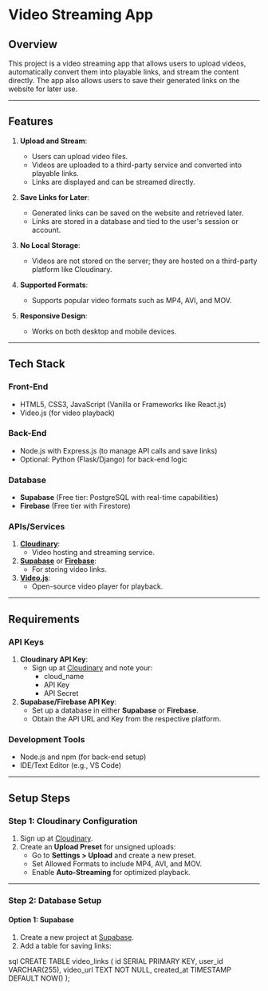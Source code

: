 # Video Streaming App

## Overview
This project is a video streaming app that allows users to upload videos, automatically convert them into playable links, and stream the content directly. The app also allows users to save their generated links on the website for later use.

---

## Features
1. **Upload and Stream**:
   - Users can upload video files.
   - Videos are uploaded to a third-party service and converted into playable links.
   - Links are displayed and can be streamed directly.

2. **Save Links for Later**:
   - Generated links can be saved on the website and retrieved later.
   - Links are stored in a database and tied to the user's session or account.

3. **No Local Storage**:
   - Videos are not stored on the server; they are hosted on a third-party platform like Cloudinary.

4. **Supported Formats**:
   - Supports popular video formats such as MP4, AVI, and MOV.

5. **Responsive Design**:
   - Works on both desktop and mobile devices.

---

## Tech Stack

### Front-End
- HTML5, CSS3, JavaScript (Vanilla or Frameworks like React.js)
- Video.js (for video playback)

### Back-End
- Node.js with Express.js (to manage API calls and save links)
- Optional: Python (Flask/Django) for back-end logic

### Database
- **Supabase** (Free tier: PostgreSQL with real-time capabilities)
- **Firebase** (Free tier with Firestore)

### APIs/Services
1. **[Cloudinary](https://cloudinary.com/)**:
   - Video hosting and streaming service.
2. **[Supabase](https://supabase.com/)** or **[Firebase](https://firebase.google.com/)**:
   - For storing video links.
3. **[Video.js](https://videojs.com/)**:
   - Open-source video player for playback.

---

## Requirements

### API Keys
1. **Cloudinary API Key**:
   - Sign up at [Cloudinary](https://cloudinary.com/) and note your:
     - cloud_name
     - API Key
     - API Secret
2. **Supabase/Firebase API Key**:
   - Set up a database in either **Supabase** or **Firebase**.
   - Obtain the API URL and Key from the respective platform.

### Development Tools
- Node.js and npm (for back-end setup)
- IDE/Text Editor (e.g., VS Code)

---

## Setup Steps

### Step 1: Cloudinary Configuration
1. Sign up at [Cloudinary](https://cloudinary.com/).
2. Create an **Upload Preset** for unsigned uploads:
   - Go to **Settings > Upload** and create a new preset.
   - Set Allowed Formats to include MP4, AVI, and MOV.
   - Enable **Auto-Streaming** for optimized playback.

---

### Step 2: Database Setup

#### Option 1: Supabase
1. Create a new project at [Supabase](https://supabase.com/).
2. Add a table for saving links:
   
sql
   CREATE TABLE video_links (
       id SERIAL PRIMARY KEY,
       user_id VARCHAR(255),
       video_url TEXT NOT NULL,
       created_at TIMESTAMP DEFAULT NOW()
   );